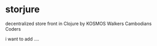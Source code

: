 # storjure
decentralized store front in Clojure by KOSMOS Walkers Cambodians Coders


i want to add .... 
